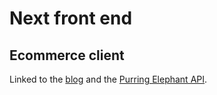 # Next front end

## Ecommerce client

Linked to the [blog](https://github.com/ClemSK/CSKBlog) and the [Purring Elephant API](https://github.com/ClemSK/Purring-Elephant-API).
